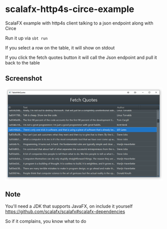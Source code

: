 # scalafx-http4s-circe-example

ScalaFX example with http4s client talking to a json endpoint along with Circe

Run it up via ```sbt run```

If you select a row on the table, it will show on stdout

If you click the fetch quotes button it will call the Json endpoint and pull it back to the table

## Screenshot

![Screenshot](/scalafx_screenshot.png)

## Note

You'll need a JDK that supports JavaFX, on include it yourself https://github.com/scalafx/scalafx#scalafx-dependencies

So if it complains, you know what to do